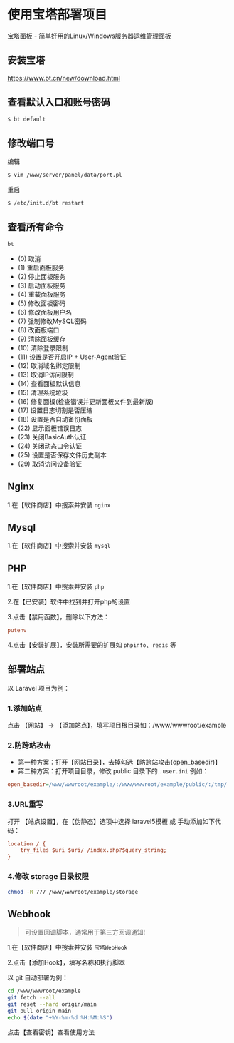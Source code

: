 # 使用宝塔部署项目

[宝塔面板](https://www.bt.cn) - 简单好用的Linux/Windows服务器运维管理面板

## 安装宝塔
https://www.bt.cn/new/download.html

## 查看默认入口和账号密码

```sh
$ bt default
```

## 修改端口号

编辑
```sh
$ vim /www/server/panel/data/port.pl
```

重启
```sh
$ /etc/init.d/bt restart
```

## 查看所有命令

```sh
bt
```

* (0) 取消
* (1) 重启面板服务           
* (2) 停止面板服务           
* (3) 启动面板服务           
* (4) 重载面板服务           
* (5) 修改面板密码           
* (6) 修改面板用户名         
* (7) 强制修改MySQL密码
* (8) 改面板端口
* (9) 清除面板缓存
* (10) 清除登录限制
* (11) 设置是否开启IP + User-Agent验证
* (12) 取消域名绑定限制
* (13) 取消IP访问限制
* (14) 查看面板默认信息
* (15) 清理系统垃圾
* (16) 修复面板(检查错误并更新面板文件到最新版)
* (17) 设置日志切割是否压缩
* (18) 设置是否自动备份面板
* (22) 显示面板错误日志      
* (23) 关闭BasicAuth认证     
* (24) 关闭动态口令认证          
* (25) 设置是否保存文件历史副本  
* (29) 取消访问设备验证

## Nginx

1.在【软件商店】中搜索并安装 `nginx`

## Mysql

1.在【软件商店】中搜索并安装 `mysql`

## PHP

1.在【软件商店】中搜索并安装 `php`

2.在【已安装】软件中找到并打开php的设置

3.点击【禁用函数】，删除以下方法：
```ini
putenv
```

4.点击【安装扩展】，安装所需要的扩展如 `phpinfo`、`redis` 等

## 部署站点

以 Laravel 项目为例：

### 1.添加站点

点击 【网站】 -> 【添加站点】，填写项目根目录如：/www/wwwroot/example

### 2.防跨站攻击

- 第一种方案：打开【网站目录】，去掉勾选【防跨站攻击(open_basedir)】
- 第二种方案：打开项目目录，修改 public 目录下的 `.user.ini` 例如：
```ini
open_basedir=/www/wwwroot/example/:/www/wwwroot/example/public/:/tmp/
```

### 3.URL重写

打开 【站点设置】，在【伪静态】选项中选择 laravel5模板 或 手动添加如下代码：
```ini
location / {
    try_files $uri $uri/ /index.php?$query_string;
}
```

### 4.修改 storage 目录权限
```sh
chmod -R 777 /www/wwwroot/example/storage
```

## Webhook

> 可设置回调脚本，通常用于第三方回调通知!

1.在【软件商店】中搜索并安装 `宝塔WebHook`

2.点击【添加Hook】，填写名称和执行脚本

以 git 自动部署为例：

```sh
cd /www/wwwroot/example
git fetch --all
git reset --hard origin/main
git pull origin main
echo $(date "+%Y-%m-%d %H:%M:%S")
```

点击【查看密钥】查看使用方法